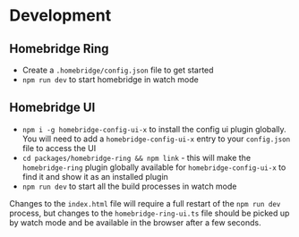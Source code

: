 # Development

## Homebridge Ring

* Create a `.homebridge/config.json` file to get started
* `npm run dev` to start homebridge in watch mode

## Homebridge UI

* `npm i -g homebridge-config-ui-x` to install the config ui plugin globally. You will need to add a `homebridge-config-ui-x` entry to your `config.json` file to access the UI
* `cd packages/homebridge-ring && npm link` - this will make the `homebridge-ring` plugin globally available for `homebridge-config-ui-x` to find it and show it as an installed plugin
* `npm run dev` to start all the build processes in watch mode

Changes to the `index.html` file will require a full restart of the `npm run dev` process, but changes to the `homebridge-ring-ui.ts` file should be picked up by watch mode and be available in the browser after a few seconds.
